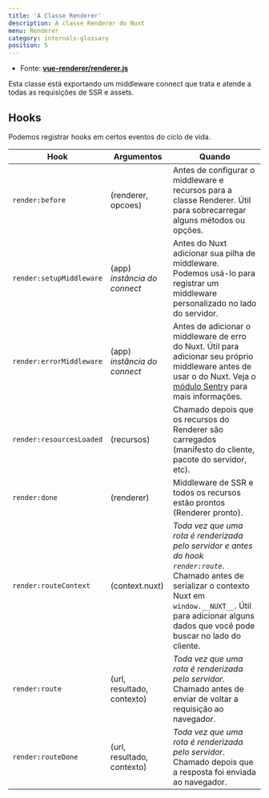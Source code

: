 ```yaml
---
title: 'A Classe Renderer'
description: A classe Renderer do Nuxt
menu: Renderer
category: internals-glossary
position: 5
---
```


- Fonte: **[vue-renderer/renderer.js](https://github.com/nuxt/nuxt.js/blob/dev/packages/vue-renderer/src/renderer.js)**

Esta classe está exportando um middleware connect que trata e atende a todas as requisições de SSR e assets.

## Hooks

Podemos registrar hooks em certos eventos do ciclo de vida.

| Hook                     | Argumentos                   | Quando                                                                                                                                                                                                                                             |
| ------------------------ | ---------------------------- | -------------------------------------------------------------------------------------------------------------------------------------------------------------------------------------------------------------------------------------------------- |
| `render:before`          | (renderer, opcoes)           | Antes de configurar o middleware e recursos para a classe Renderer. Útil para sobrecarregar alguns métodos ou opções.                                                                                                                              |
| `render:setupMiddleware` | (app) _instância do connect_ | Antes do Nuxt adicionar sua pilha de middleware. Podemos usá-lo para registrar um middleware personalizado no lado do servidor.                                                                                                                    |
| `render:errorMiddleware` | (app) _instância do connect_ | Antes de adicionar o middleware de erro do Nuxt. Útil para adicionar seu próprio middleware antes de usar o do Nuxt. Veja o [módulo Sentry](https://github.com/nuxt-community/sentry-module/blob/v4.0.3/lib/module.js#L151) para mais informações. |
| `render:resourcesLoaded` | (recursos)                   | Chamado depois que os recursos do Renderer são carregados (manifesto do cliente, pacote do servidor, etc).                                                                                                                                         |
| `render:done`            | (renderer)                   | Middleware de SSR e todos os recursos estão prontos (Renderer pronto).                                                                                                                                                                             |
| `render:routeContext`    | (context.nuxt)               | _Toda vez que uma rota é renderizada pelo servidor e antes do hook `render:route`_. Chamado antes de serializar o contexto Nuxt em `window.__NUXT__`. Útil para adicionar alguns dados que você pode buscar no lado do cliente.                    |
| `render:route`           | (url, resultado, contexto)   | _Toda vez que uma rota é renderizada pelo servidor_. Chamado antes de enviar de voltar a requisição ao navegador.                                                                                                                                  |
| `render:routeDone`       | (url, resultado, contexto)   | _Toda vez que uma rota é renderizada pelo servidor_. Chamado depois que a resposta foi enviada ao navegador.                                                                                                                                       |
